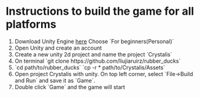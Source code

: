 <h1>Instructions to build the game for all platforms</h1>
<ol>
   <li>Download Unity Engine <a href="https://store.unity.com/?_ga=2.255587848.1879503588.1559359244-2090126118.1559359244">here</a>
      Choose `For beginners(Personal)`</li>
   <li>Open Unity and create an account</li>
   <li>Create a new unity 2d project and name the project `Crystalis`</li>
   <li> On terminal
  `git clone https://github.com/liujiaruirz/rubber_ducks`</li>
   <li>`cd path/to/rubber_ducks` 
   `cp -r * path/to/Crystalis/Assets`</li>
   <li>Open project Crystalis with unity. On top left corner, select `File->Build and Run` and save it as `Game`.</li>
   <li>Double click `Game` and the game will start</li>
</ol>
      



